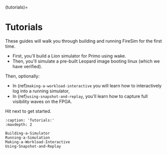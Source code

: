 (tutorials)=

# Tutorials

These guides will walk you through building and running FireSim for the first time.

- First, you'll build a Lion simulator for Primo using wake.
- Then, you'll simulate a pre-built Leopard image booting linux (which we have verified).

Then, optionally:

- In {ref}`making-a-workload-interactive` you will learn how to interactively log into a running simulator,
- In {ref}`using-snapshot-and-replay`, you'll learn how to capture full visibility waves on the FPGA.

Hit next to get started.

```{toctree}
:caption: 'Tutorials:'
:maxdepth: 2

Building-a-Simulator
Running-a-Simulation
Making-a-Workload-Interactive
Using-Snapshot-and-Replay
```
